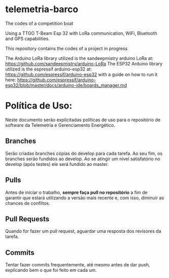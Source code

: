 # telemetria-barco
The codes of a competition boat

Using a TTGO T-Beam Esp 32 with LoRa communication, WiFi, Bluetooth and GPS capabilities.

This repository contains the codes of a project in progress

The Arduino LoRa library utilized is the sandeepmistry arduino LoRa at: https://github.com/sandeepmistry/arduino-LoRa
The ESP32 Arduino library utilized is the espressif arduino-esp32 at: https://github.com/espressif/arduino-esp32 with a guide on how to run it here: https://github.com/espressif/arduino-esp32/blob/master/docs/arduino-ide/boards_manager.md


# Política de Uso:

Neste documento serão explicitadas políticas de uso para o repositório de software da Telemetria e Gerenciamento Energético.

## Branches

Serão criadas branches cópias do develop para cada tarefa. Ao seu fim, os branches serão fundidos ao develop. Ao se atingir um nível satisfatório no develop (após testes) ele será fundido ao master.

## Pulls

Antes de iniciar o trabalho, **sempre faça pull no repositório** a fim de garantir que estará utilizando a versão mais recente e, com isso, diminuir as chances de conflitos.

## Pull Requests

Quando for fazer um pull request, aguardar uma resposta dos revisores da tarefa.

## Commits

Tentar fazer commits frequentemente, até mesmo antes de dar push, explicando bem o que foi feito em cada um.

